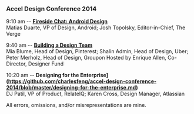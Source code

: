 ### Accel Design Conference 2014

9:10 am -- **[Fireside Chat: Android Design](https://github.com/charlesfeng/accel-design-conference-2014/blob/master/fireside-chat-android-design.md)**  
Matias Duarte, VP of Design, Android; Josh Topolsky, Editor-in-Chief, The Verge

9:40 am -- **[Building a Design Team](https://github.com/charlesfeng/accel-design-conference-2014/blob/master/building-a-design-team.md)**  
Mia Blume, Head of Design, Pinterest; Shalin Admin, Head of Design, Uber; Peter Merholz, Head of Design, Groupon
Hosted by Enrique Allen, Co-Director, Designer Fund

10:20 am -- **Designing for the Enterprise](https://github.com/charlesfeng/accel-design-conference-2014/blob/master/designing-for-the-enterprise.md)**  
DJ Patil, VP of Product, RelateIQ; Karen Cross, Design Manager, Atlassian

All errors, omissions, and/or misrepresentations are mine.
